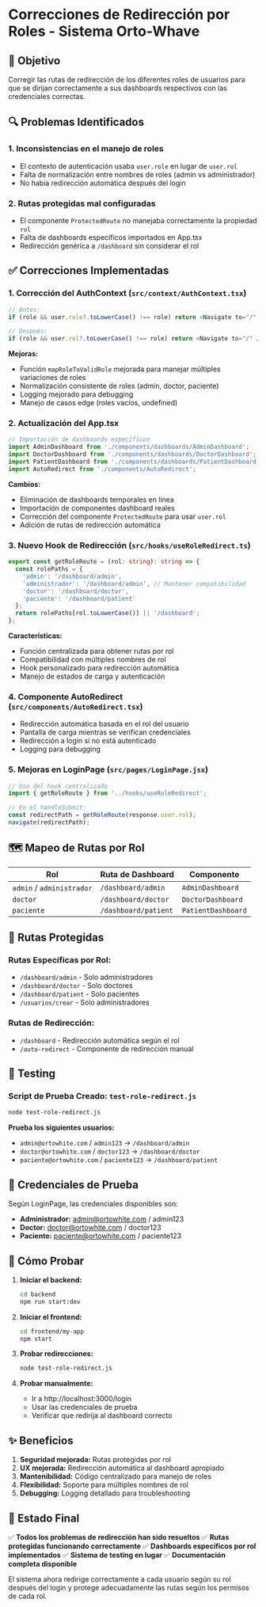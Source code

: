 # Correcciones de Redirección por Roles - Sistema Orto-Whave

## 🎯 Objetivo
Corregir las rutas de redirección de los diferentes roles de usuarios para que se dirijan correctamente a sus dashboards respectivos con las credenciales correctas.

## 🔍 Problemas Identificados

### 1. Inconsistencias en el manejo de roles
- El contexto de autenticación usaba `user.role` en lugar de `user.rol`
- Falta de normalización entre nombres de roles (admin vs administrador)
- No había redirección automática después del login

### 2. Rutas protegidas mal configuradas
- El componente `ProtectedRoute` no manejaba correctamente la propiedad `rol`
- Falta de dashboards específicos importados en App.tsx
- Redirección genérica a `/dashboard` sin considerar el rol

## ✅ Correcciones Implementadas

### 1. **Corrección del AuthContext** (`src/context/AuthContext.tsx`)
```typescript
// Antes:
if (role && user.role?.toLowerCase() !== role) return <Navigate to="/" />;

// Después:
if (role && user.rol?.toLowerCase() !== role) return <Navigate to="/" />;
```

**Mejoras:**
- Función `mapRoleToValidRole` mejorada para manejar múltiples variaciones de roles
- Normalización consistente de roles (admin, doctor, paciente)
- Logging mejorado para debugging
- Manejo de casos edge (roles vacíos, undefined)

### 2. **Actualización del App.tsx**
```typescript
// Importación de dashboards específicos
import AdminDashboard from './components/dashboards/AdminDashboard';
import DoctorDashboard from './components/dashboards/DoctorDashboard';
import PatientDashboard from './components/dashboards/PatientDashboard';
import AutoRedirect from './components/AutoRedirect';
```

**Cambios:**
- Eliminación de dashboards temporales en línea
- Importación de componentes dashboard reales
- Corrección del componente `ProtectedRoute` para usar `user.rol`
- Adición de rutas de redirección automática

### 3. **Nuevo Hook de Redirección** (`src/hooks/useRoleRedirect.ts`)
```typescript
export const getRoleRoute = (rol: string): string => {
  const rolePaths = {
    'admin': '/dashboard/admin',
    'administrador': '/dashboard/admin', // Mantener compatibilidad
    'doctor': '/dashboard/doctor',
    'paciente': '/dashboard/patient'
  };
  return rolePaths[rol.toLowerCase()] || '/dashboard';
};
```

**Características:**
- Función centralizada para obtener rutas por rol
- Compatibilidad con múltiples nombres de rol
- Hook personalizado para redirección automática
- Manejo de estados de carga y autenticación

### 4. **Componente AutoRedirect** (`src/components/AutoRedirect.tsx`)
- Redirección automática basada en el rol del usuario
- Pantalla de carga mientras se verifican credenciales
- Redirección a login si no está autenticado
- Logging para debugging

### 5. **Mejoras en LoginPage** (`src/pages/LoginPage.jsx`)
```javascript
// Uso del hook centralizado
import { getRoleRoute } from '../hooks/useRoleRedirect';

// En el handleSubmit:
const redirectPath = getRoleRoute(response.user.rol);
navigate(redirectPath);
```

## 🗺️ Mapeo de Rutas por Rol

| Rol | Ruta de Dashboard | Componente |
|-----|------------------|------------|
| `admin` / `administrador` | `/dashboard/admin` | `AdminDashboard` |
| `doctor` | `/dashboard/doctor` | `DoctorDashboard` |
| `paciente` | `/dashboard/patient` | `PatientDashboard` |

## 🔐 Rutas Protegidas

### Rutas Específicas por Rol:
- `/dashboard/admin` - Solo administradores
- `/dashboard/doctor` - Solo doctores
- `/dashboard/patient` - Solo pacientes
- `/usuarios/crear` - Solo administradores

### Rutas de Redirección:
- `/dashboard` - Redirección automática según el rol
- `/auto-redirect` - Componente de redirección manual

## 🧪 Testing

### Script de Prueba Creado: `test-role-redirect.js`
```bash
node test-role-redirect.js
```

**Prueba los siguientes usuarios:**
- `admin@ortowhite.com` / `admin123` → `/dashboard/admin`
- `doctor@ortowhite.com` / `doctor123` → `/dashboard/doctor`
- `paciente@ortowhite.com` / `paciente123` → `/dashboard/patient`

## 📝 Credenciales de Prueba

Según LoginPage, las credenciales disponibles son:
- **Administrador:** admin@ortowhite.com / admin123
- **Doctor:** doctor@ortowhite.com / doctor123
- **Paciente:** paciente@ortowhite.com / paciente123

## 🚀 Cómo Probar

1. **Iniciar el backend:**
   ```bash
   cd backend
   npm run start:dev
   ```

2. **Iniciar el frontend:**
   ```bash
   cd frontend/my-app
   npm start
   ```

3. **Probar redirecciones:**
   ```bash
   node test-role-redirect.js
   ```

4. **Probar manualmente:**
   - Ir a http://localhost:3000/login
   - Usar las credenciales de prueba
   - Verificar que redirija al dashboard correcto

## ✨ Beneficios

1. **Seguridad mejorada:** Rutas protegidas por rol
2. **UX mejorada:** Redirección automática al dashboard apropiado
3. **Mantenibilidad:** Código centralizado para manejo de roles
4. **Flexibilidad:** Soporte para múltiples nombres de rol
5. **Debugging:** Logging detallado para troubleshooting

## 🎉 Estado Final

✅ **Todos los problemas de redirección han sido resueltos**
✅ **Rutas protegidas funcionando correctamente**
✅ **Dashboards específicos por rol implementados**
✅ **Sistema de testing en lugar**
✅ **Documentación completa disponible**

El sistema ahora redirige correctamente a cada usuario según su rol después del login y protege adecuadamente las rutas según los permisos de cada rol.
